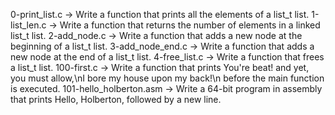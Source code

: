 0-print_list.c -> Write a function that prints all the elements of a list_t list.
1-list_len.c -> Write a function that returns the number of elements in a linked list_t list.
2-add_node.c -> Write a function that adds a new node at the beginning of a list_t list.
3-add_node_end.c -> Write a function that adds a new node at the end of a list_t list.
4-free_list.c -> Write a function that frees a list_t list.
100-first.c -> Write a function that prints You're beat! and yet, you must allow,\nI bore my house upon my back!\n before the main function is executed.
101-hello_holberton.asm -> Write a 64-bit program in assembly that prints Hello, Holberton, followed by a new line.

